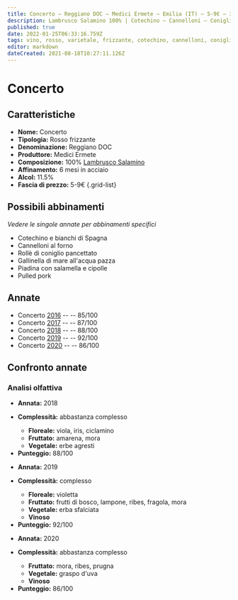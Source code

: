 ```yaml
---
title: Concerto – Reggiano DOC – Medici Ermete – Emilia (IT) – 5-9€ – 3★-5★
description: Lambrusco Salamino 100% | Cotechino – Cannelloni – Coniglio in pancetta – Gallinella all'acqua pazza – Piadina con salsiccia – Pulled pork
published: true
date: 2022-01-25T06:33:16.759Z
tags: vino, rosso, varietale, frizzante, cotechino, cannelloni, coniglio in pancetta, gallinella all'acqua pazza, piadina con salsiccia, lambrusco salamino, 5 stelle, 5-9€
editor: markdown
dateCreated: 2021-08-18T10:27:11.126Z
---
```


# Concerto

## Caratteristiche
- **Nome:** Concerto 
- **Tipologia:** Rosso frizzante
- **Denominazione:** Reggiano DOC 
- **Produttore:** Medici Ermete 
- **Composizione:** 100% [Lambrusco Salamino](/vitigni/Italia/bacca-nera/lambrusco-salamino)
- **Affinamento:** 6 mesi in acciaio
- **Alcol:** 11.5%
- **Fascia di prezzo:** 5-9€
{.grid-list}

## Possibili abbinamenti
*Vedere le singole annate per abbinamenti specifici*

- Cotechino e bianchi di Spagna
- Cannelloni al forno
- Rollè di coniglio pancettato
- Gallinella di mare all'acqua pazza
- Piadina con salamella e cipolle 
- Pulled pork

## Annate
- Concerto [2016](/vini/Italia/Emilia/Medici-Ermete/Concerto/2016) -- <span class="star-3"></span> -- 85/100
- Concerto [2017](/vini/Italia/Emilia/Medici-Ermete/Concerto/2017) -- <span class="star-3"></span> -- 87/100
- Concerto [2018](/vini/Italia/Emilia/Medici-Ermete/Concerto/2018) -- <span class="star-3"></span> -- 88/100
- Concerto [2019](/vini/Italia/Emilia/Medici-Ermete/Concerto/2019) -- <span class="star-5"></span> -- 92/100
- Concerto [2020](/vini/Italia/Emilia/Medici-Ermete/Concerto/2020) -- <span class="star-3"></span> -- 86/100

## Confronto annate

### Analisi olfattiva

<div class="confronto-grid">
  <div class="annata">
    <ul>
      <li><b>Annata:</b> <span class="annocorrente">2018</span></li>
    </ul>
    <div class="vini vini-2018"></div>
    <ul>
      <li><b>Complessità:</b> <span class="complessitaVino">abbastanza complesso</span></li>
      <ul>
        <li><b><span class="florealeInput">Floreale:</span></b> viola, iris, ciclamino</li>
        <li><b><span class="fruttatoInput">Fruttato:</span></b> amarena, mora</li>
        <li><b><span class="vegetaleInput">Vegetale:</span></b> erbe agresti</li>
      </ul>
      <li><b>Punteggio:</b> <span class="punteggio">88/100</span></li>
    </ul>
  </div>
  <div class="annata">
    <ul>
      <li><b>Annata:</b> <span class="annocorrente">2019</span></li>
    </ul>
    <div class="vini vini-2019"></div>
    <ul>
      <li><b>Complessità:</b> <span class="complessitaVino">complesso</span></li>
      <ul>
        <li><b><span class="florealeInput">Floreale:</span></b> violetta</li>
        <li><b><span class="fruttatoInput">Fruttato:</span></b> frutti di bosco, lampone, ribes, fragola, mora</li>
        <li><b><span class="vegetaleInput">Vegetale:</span></b> erba sfalciata</li>
        <li><b><span class="vinosoInput">Vinoso</span></b></li>      
      </ul>
      <li><b>Punteggio:</b> <span class="punteggio">92/100</span></li>
    </ul>
  </div>
  <div class="annata">
    <ul>
      <li><b>Annata:</b> <span class="annocorrente">2020</span></li>
    </ul>
    <div class="vini vini-2020"></div>
    <ul>
      <li><b>Complessità:</b> <span class="complessitaVino">abbastanza complesso</span></li>
      <ul>
        <li><b><span class="fruttatoInput">Fruttato:</span></b> mora, ribes, prugna</li>
        <li><b><span class="vegetaleInput">Vegetale:</span></b> graspo d'uva</li>
        <li><b><span class="vinosoInput">Vinoso</span></b></li>
      </ul>
      <li><b>Punteggio:</b> <span class="punteggio">86/100</span></li>
    </ul>
  </div>
</div>